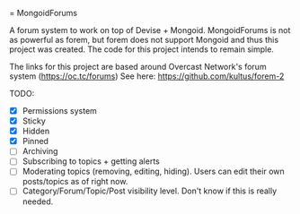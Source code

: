 = MongoidForums

A forum system to work on top of Devise + Mongoid. 
MongoidForums is not as powerful as forem, but forem does not support Mongoid and thus this project was created. 
The code for this project intends to remain simple.

The links for this project are based around Overcast Network's forum system (https://oc.tc/forums)
See here:
https://github.com/kultus/forem-2


TODO:
- [X] Permissions system
- [X] Sticky
- [X] Hidden
- [X] Pinned
- [ ] Archiving
- [ ] Subscribing to topics + getting alerts
- [ ] Moderating topics (removing, editing, hiding). Users can edit their own posts/topics as of right now.
- [ ] Category/Forum/Topic/Post visibility level. Don't know if this is really needed.
